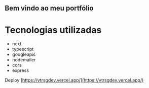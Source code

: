 
## Bem vindo ao meu portfólio 

# Tecnologias utilizadas 

* next
* typescript
* googleapis
* nodemailer
* cors
* express
 


Deploy [https://vtrsgdev.vercel.app/](https://vtrsgdev.vercel.app/)

